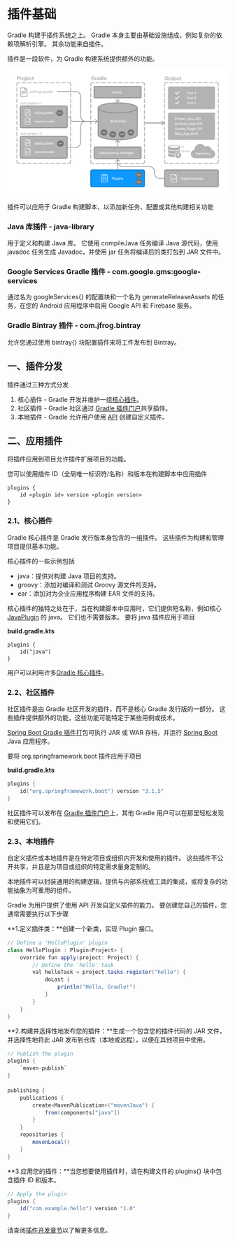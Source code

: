 # 插件基础
Gradle 构建于插件系统之上。 Gradle 本身主要由基础设施组成，例如复杂的依赖项解析引擎。 其余功能来自插件。

插件是一段软件，为 Gradle 构建系统提供额外的功能。

![](./gradle-basic-6.png)

插件可以应用于 Gradle 构建脚本，以添加新任务、配置或其他构建相关功能
### Java 库插件 - java-library
用于定义和构建 Java 库。 它使用 compileJava 任务编译 Java 源代码，使用 javadoc 任务生成 Javadoc，并使用 jar 任务将编译后的类打包到 JAR 文件中。
### Google Services Gradle 插件 - com.google.gms:google-services
通过名为 googleServices{} 的配置块和一个名为 generateReleaseAssets 的任务，在您的 Android 应用程序中启用 Google API 和 Firebase 服务。
### Gradle Bintray 插件 - com.jfrog.bintray
允许您通过使用 bintray{} 块配置插件来将工件发布到 Bintray。

## 一、插件分发
插件通过三种方式分发
1. 核心插件 - Gradle 开发并维护一组[核心插件](https://docs.gradle.org.cn/current/userguide/plugin_reference.html#plugin_reference)。
2. 社区插件 - Gradle 社区通过 [Gradle 插件门户](https://plugins.gradle.org/)共享插件。
3. 本地插件 - Gradle 允许用户使用 [API](https://docs.gradle.org.cn/current/javadoc/org/gradle/api/Plugin.html) 创建自定义插件。

## 二、应用插件
将插件应用到项目允许插件扩展项目的功能。

您可以使用插件 ID（全局唯一标识符/名称）和版本在构建脚本中应用插件
```
plugins {
    id «plugin id» version «plugin version»
}
```

### 2.1、核心插件
Gradle 核心插件是 Gradle 发行版本身包含的一组插件。 这些插件为构建和管理项目提供基本功能。

核心插件的一些示例包括
- java：提供对构建 Java 项目的支持。
- groovy：添加对编译和测试 Groovy 源文件的支持。
- ear：添加对为企业应用程序构建 EAR 文件的支持。

核心插件的独特之处在于，当在构建脚本中应用时，它们提供短名称，例如核心 [JavaPlugin](https://docs.gradle.org.cn/current/javadoc/org/gradle/api/plugins/JavaPlugin.html) 的 java。 它们也不需要版本。 要将 java 插件应用于项目

**build.gradle.kts**
```
plugins {
    id("java")
}
```

用户可以利用许多[Gradle 核心插件](https://docs.gradle.org.cn/current/userguide/plugin_reference.html#plugin_reference)。

### 2.2、社区插件

社区插件是由 Gradle 社区开发的插件，而不是核心 Gradle 发行版的一部分。 这些插件提供额外的功能，这些功能可能特定于某些用例或技术。

[Spring Boot Gradle 插件打](https://plugins.gradle.org/plugin/org.springframework.boot)包可执行 JAR 或 WAR 存档，并运行 [Spring Boot](https://springframework.org.cn/) Java 应用程序。

要将 org.springframework.boot 插件应用于项目

**build.gradle.kts**
```kotlin
plugins {
    id("org.springframework.boot") version "3.1.5"
}

```

社区插件可以发布在 [Gradle 插件门户](http://plugins.gradle.org/)上，其他 Gradle 用户可以在那里轻松发现和使用它们。

### 2.3、本地插件

自定义插件或本地插件是在特定项目或组织内开发和使用的插件。 这些插件不公开共享，并且是为项目或组织的特定需求量身定制的。

本地插件可以封装通用的构建逻辑，提供与内部系统或工具的集成，或将复杂的功能抽象为可重用的组件。

Gradle 为用户提供了使用 API 开发自定义插件的能力。 要创建您自己的插件，您通常需要执行以下步骤

**1.定义插件类：**创建一个新类，实现 Plugin<Project> 接口。
```Java
// Define a 'HelloPlugin' plugin
class HelloPlugin : Plugin<Project> {
    override fun apply(project: Project) {
        // Define the 'hello' task
        val helloTask = project.tasks.register("hello") {
            doLast {
                println("Hello, Gradle!")
            }
        }
    }
}
```
**2.构建并选择性地发布您的插件：**生成一个包含您的插件代码的 JAR 文件，并选择性地将此 JAR 发布到仓库（本地或远程），以便在其他项目中使用。
```groovy
// Publish the plugin
plugins {
    `maven-publish`
}

publishing {
    publications {
        create<MavenPublication>("mavenJava") {
            from(components["java"])
        }
    }
    repositories {
        mavenLocal()
    }
}
```

**3.应用您的插件：**当您想要使用插件时，请在构建文件的 plugins{} 块中包含插件 ID 和版本。
```groovy
// Apply the plugin
plugins {
    id("com.example.hello") version "1.0"
}
```
请查阅[插件开发章节](https://docs.gradle.org.cn/current/userguide/custom_plugins.html#custom_plugins)以了解更多信息。

